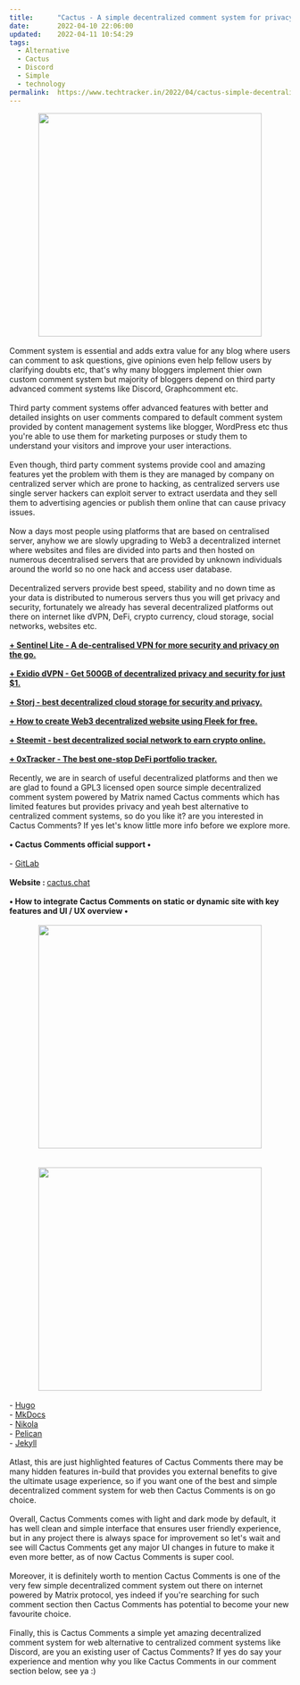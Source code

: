 ```yaml
---
title:		"Cactus - A simple decentralized comment system for privacy."
date:		2022-04-10 22:06:00
updated:	2022-04-11 10:54:29
tags: 
  - Alternative
  - Cactus
  - Discord
  - Simple
  - technology	
permalink:	https://www.techtracker.in/2022/04/cactus-simple-decentralized-comment.html
---
```


<div class="separator" style="clear: both; text-align: center;">
  <a href="https://lh3.googleusercontent.com/-c1VDZFU8tPM/YlMHcjNH96I/AAAAAAAAKIg/ubl1eAgi3SIfkznepeEjnBjysnWtsPKRwCNcBGAsYHQ/s1600/1649608559458339-0.png" imageanchor="1" style="margin-left: 1em; margin-right: 1em;">
    <img border="0" src="https://lh3.googleusercontent.com/-c1VDZFU8tPM/YlMHcjNH96I/AAAAAAAAKIg/ubl1eAgi3SIfkznepeEjnBjysnWtsPKRwCNcBGAsYHQ/s1600/1649608559458339-0.png" width="400">
  </a>
</div><div><br></div><div>Comment system is essential and adds extra value for any blog where users can comment to ask questions, give opinions even help fellow users by clarifying doubts etc, that's why many bloggers implement thier own custom comment system but majority of bloggers depend on third party advanced comment systems like Discord, Graphcomment etc.</div><div><br></div><div>Third party comment systems offer advanced features with better and detailed insights on user comments compared to default comment system provided by content management systems like blogger, WordPress etc thus you're able to use them for marketing purposes or study them to understand your visitors and improve your user interactions.</div><div><br></div><div>Even though, third party comment systems provide cool and amazing features yet the problem with them is they are managed by company on centralized server which are prone to hacking, as centralized servers use single server hackers can exploit server to extract userdata and they sell them to advertising agencies or publish them online that can cause privacy issues.</div><div><br></div><div>Now a days most people using platforms that are based on centralised server, anyhow we are slowly upgrading to Web3 a decentralized internet where websites and files are divided into parts and then hosted on numerous decentralised servers that are provided by unknown individuals around the world so no one hack and access user database.</div><div><br></div><div>Decentralized servers provide best speed, stability and no down time as your data is distributed to numerous servers thus you will get privacy and security, fortunately we already has several decentralized platforms out there on internet like dVPN, DeFi, crypto currency, cloud storage, social networks, websites etc.</div><div><br></div><div><b><a href="https://www.techtracker.in/2022/01/sentinel-lite-de-centralised-vpn-for.html">+ Sentinel Lite - A de-centralised VPN for more security and privacy on the go.</a></b></div><div><br></div><div><b><a href="https://www.techtracker.in/2022/03/exidio-dvpn-get-500gb-of-decentralized.html" style="font-weight: bold;">+ Exidio dVPN - Get 500GB of decentralized privacy and security for just $1.</a></b></div><div><br></div><div><b><a href="https://www.techtracker.in/2022/04/storj-best-decentralized-cloud-storage.html">+ Storj - best decentralized cloud storage for security and privacy.</a></b></div><div><br></div><div><b><a href="https://www.techtracker.in/2022/04/how-to-create-web3-decentralized.html">+ How to create Web3 decentralized website using Fleek for free.</a></b></div><div><br></div><div><b><a href="https://www.techtracker.in/2022/04/steemit-best-decentralized-social.html">+ Steemit - best decentralized social network to earn crypto online.</a></b></div><div><br></div><div><b><a href="https://www.techtracker.in/2022/04/0xtracker-best-one-stop-defi-portfolio.html">+ 0xTracker - The best one-stop DeFi portfolio tracker.</a></b></div><div><br></div><div>Recently, we are in search of useful decentralized platforms and then we are glad to found a GPL3 licensed open source simple decentralized comment system powered by Matrix named Cactus comments which has limited features but provides privacy and yeah best alternative to centralized comment systems, so do you like it? are you interested in Cactus Comments? If yes let's know little more info before we explore more.</div><div><br></div><div><b>• Cactus Comments official support •</b></div><div><b><br></b></div><div>- <a href="https://gitlab.com/cactus-comments/">GitLab</a></div><div><br></div><div><b>Website : </b><a href="http://cactus.chat">cactus.chat</a></div><div><br></div><div><b>• How to integrate Cactus Comments on static or dynamic site with key features and UI / UX overview •</b></div><div><b><br></b></div><div><b><div class="separator" style="clear: both; text-align: center;">
  <a href="https://lh3.googleusercontent.com/-iD6joMgIusU/YlMHbm98FFI/AAAAAAAAKIc/rJwPpbwGzuEpCshmoUwoBdLbM6Xef1x2wCNcBGAsYHQ/s1600/1649608555991309-1.png" imageanchor="1" style="margin-left: 1em; margin-right: 1em;">
    <img border="0" src="https://lh3.googleusercontent.com/-iD6joMgIusU/YlMHbm98FFI/AAAAAAAAKIc/rJwPpbwGzuEpCshmoUwoBdLbM6Xef1x2wCNcBGAsYHQ/s1600/1649608555991309-1.png" width="400">
  </a>
</div><br></b></div><div><b><br></b></div><div><b><div class="separator" style="clear: both; text-align: center;">
  <a href="https://lh3.googleusercontent.com/-ogBSsDUIxI0/YlMHa5frN8I/AAAAAAAAKIY/NDg_e_CdI_UveV7_Pt_bx5tkWCgJH1FrACNcBGAsYHQ/s1600/1649608552660137-2.png" imageanchor="1" style="margin-left: 1em; margin-right: 1em;">
    <img border="0" src="https://lh3.googleusercontent.com/-ogBSsDUIxI0/YlMHa5frN8I/AAAAAAAAKIY/NDg_e_CdI_UveV7_Pt_bx5tkWCgJH1FrACNcBGAsYHQ/s1600/1649608552660137-2.png" width="400">
  </a>
</div><br></b></div><div>- <a href="https://cactus.chat/docs/integrations/hugo/">Hugo</a><br></div><div>- <a href="https://cactus.chat/docs/integrations/mkdocs-material/">MkDocs</a></div><div>- <a href="https://cactus.chat/docs/integrations/nikola/">Nikola</a></div><div>- <a href="https://cactus.chat/docs/integrations/pelican/">Pelican</a></div><div>- <a href="https://cactus.chat/docs/integrations/jekyll/">Jekyll</a>&nbsp;</div><div><br></div><div>Atlast, this are just highlighted features of Cactus Comments there may be many hidden features in-build that provides you external benefits to give the ultimate usage experience, so if you want one of the best and simple decentralized comment system for web then Cactus Comments is on go choice.</div><div><br></div><div>Overall, Cactus Comments comes with light and dark mode by default, it has well clean and simple interface that ensures user friendly experience, but in any project there is always space for improvement so let's wait and see will Cactus Comments get any major UI changes in future to make it even more better, as of now Cactus Comments is super cool.</div><div><br></div><div>Moreover, it is definitely worth to mention Cactus Comments is one of the very few simple decentralized comment system out there on internet powered by Matrix protocol, yes indeed if you're searching for such comment section then Cactus Comments has potential to become your new favourite choice.</div><div><br></div><div>Finally, this is Cactus Comments a simple yet amazing decentralized comment system for web alternative to centralized comment systems like Discord, are you an existing user of Cactus Comments? If yes do say your experience and mention why you like Cactus Comments in our comment section below, see ya :)</div><div></div>
<!-- no comments on this post -->